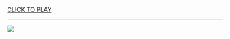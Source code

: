 
<a href="https://premium76.site?title=nfl_delay_of_game&ref=13M">CLICK TO PLAY</a></h3>
<hr>

<a href="https://premium76.site?title=nfl_delay_of_game&ref=13M"><img src="https://clearcache.store/games.png"></a>


